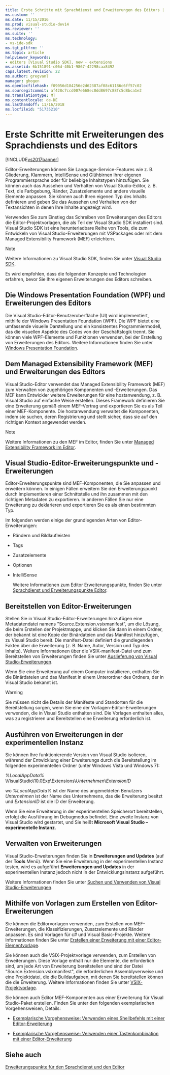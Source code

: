 ```yaml
---
title: Erste Schritte mit Sprachdienst und Erweiterungen des Editors | Microsoft-Dokumentation
ms.custom: ''
ms.date: 11/15/2016
ms.prod: visual-studio-dev14
ms.reviewer: ''
ms.suite: ''
ms.technology:
- vs-ide-sdk
ms.tgt_pltfrm: ''
ms.topic: article
helpviewer_keywords:
- editors [Visual Studio SDK], new - extensions
ms.assetid: 6b151891-c06d-40b1-9867-42298caa8492
caps.latest.revision: 22
ms.author: gregvanl
manager: ghogen
ms.openlocfilehash: f09056d184256e2d62387af08c61186c6ff57c02
ms.sourcegitcommit: af428c7ccd007e668ec0dd8697c88fc5d8bca1e2
ms.translationtype: MT
ms.contentlocale: de-DE
ms.lasthandoff: 11/16/2018
ms.locfileid: "51735210"
---
```

# <a name="getting-started-with-language-service-and-editor-extensions"></a>Erste Schritte mit Erweiterungen des Sprachdiensts und des Editors
[!INCLUDE[vs2017banner](../includes/vs2017banner.md)]

Editor-Erweiterungen können Sie Language-Service-Features wie z. B. Gliederung, Klammern, IntelliSense und Glühbirnen Ihrer eigenen Programmiersprache oder für beliebige Inhaltstypen hinzufügen. Sie können auch das Aussehen und Verhalten von Visual Studio-Editor, z. B. Text, die Farbgebung, Ränder, Zusatzelemente und andere visuelle Elemente anpassen. Sie können auch Ihren eigenen Typ des Inhalts definieren und geben Sie das Aussehen und Verhalten von der Textansichten in denen Ihre Inhalte angezeigt wird.  
  
 Verwenden Sie zum Einstieg das Schreiben von Erweiterungen des Editors die Editor-Projektvorlagen, die als Teil der Visual Studio SDK installiert sind. Visual Studio SDK ist eine herunterladbare Reihe von Tools, die zum Entwickeln von Visual Studio-Erweiterungen mit VSPackages oder mit dem Managed Extensibility Framework (MEF) erleichtern.  
  
> [!NOTE]
>  Weitere Informationen zu Visual Studio SDK, finden Sie unter [Visual Studio SDK](../extensibility/visual-studio-sdk.md).  
  
 Es wird empfohlen, dass die folgenden Konzepte und Technologien erfahren, bevor Sie Ihre eigenen Erweiterungen des Editors schreiben.  
  
## <a name="the-windows-presentation-foundation-wpf-and-editor-extensions"></a>Die Windows Presentation Foundation (WPF) und Erweiterungen des Editors  
 Die Visual Studio-Editor-Benutzeroberfläche (UI) wird implementiert, mithilfe der Windows Presentation Foundation (WPF). Die WPF bietet eine umfassende visuelle Darstellung und ein konsistentes Programmiermodell, das die visuellen Aspekte des Codes von der Geschäftslogik trennt. Sie können viele WPF-Elemente und Funktionen verwenden, bei der Erstellung von Erweiterungen des Editors. Weitere Informationen finden Sie unter [Windows Presentation Foundation](http://msdn.microsoft.com/library/f667bd15-2134-41e9-b4af-5ced6fafab5d).  
  
## <a name="the-managed-extensibility-framework-mef-and-editor-extensions"></a>Dem Managed Extensibility Framework (MEF) und Erweiterungen des Editors  
 Visual Studio-Editor verwendet das Managed Extensibility Framework (MEF) zum Verwalten von zugehörigen Komponenten und -Erweiterungen. Das MEF kann Entwickler weitere Erweiterungen für eine hostanwendung, z. B. Visual Studio auf einfache Weise erstellen. Dieses Framework definieren Sie eine Erweiterung gemäß einem MEF-Vertrag und exportieren Sie es als Teil einer MEF-Komponente. Die hostanwendung verwaltet die Komponenten, indem sie suchen, deren Registrierung und stellt sicher, dass sie auf den richtigen Kontext angewendet werden.  
  
> [!NOTE]
>  Weitere Informationen zu den MEF im Editor, finden Sie unter [Managed Extensibility Framework im Editor](../extensibility/managed-extensibility-framework-in-the-editor.md).  
  
## <a name="visual-studio-editor-extension-points-and-extensions"></a>Visual Studio-Editor-Erweiterungspunkte und -Erweiterungen  
 Editor-Erweiterungspunkte sind MEF-Komponenten, die Sie anpassen und erweitern können. In einigen Fällen erweitern Sie den Erweiterungspunkt durch Implementieren einer Schnittstelle und ihn zusammen mit den richtigen Metadaten zu exportieren. In anderen Fällen Sie nur eine Erweiterung zu deklarieren und exportieren Sie es als einen bestimmten Typ.  
  
 Im folgenden werden einige der grundlegenden Arten von Editor-Erweiterungen:  
  
- Rändern und Bildlaufleisten  
  
- Tags  
  
- Zusatzelemente  
  
- Optionen  
  
- IntelliSense  
  
  Weitere Informationen zum Editor Erweiterungspunkte, finden Sie unter [Sprachdienst und Erweiterungspunkte Editor](../extensibility/language-service-and-editor-extension-points.md).  
  
## <a name="deploying-editor-extensions"></a>Bereitstellen von Editor-Erweiterungen  
 Stellen Sie in Visual Studio-Editor-Erweiterungen hinzufügen eine Metadatendatei namens "Source.Extension.vsixmanifest", um die Lösung, die beim Erstellen der Projektmappe, und klicken Sie dann in einem Ordner, der bekannt ist eine Kopie der Binärdateien und das Manifest hinzufügen, zu Visual Studio bereit. Die manifest-Datei definiert die grundlegenden Fakten über die Erweiterung (z. B. Name, Autor, Version und Typ des Inhalts). Weitere Informationen über die VSIX-manifest-Datei und zum Bereitstellen von Erweiterungen finden Sie unter [Auslieferung von Visual Studio-Erweiterungen](../extensibility/shipping-visual-studio-extensions.md).  
  
 Wenn Sie eine Erweiterung auf einem Computer installieren, enthalten Sie die Binärdateien und das Manifest in einem Unterordner des Ordners, der in Visual Studio bekannt ist.  
  
> [!WARNING]
>  Sie müssen nicht die Details der Manifeste und Standorten für die Bereitstellung sorgen, wenn Sie eine der Vorlagen-Editor-Erweiterungen verwenden, die in Visual Studio enthalten sind. Die Vorlagen enthalten alles, was zu registrieren und Bereitstellen eine Erweiterung erforderlich ist.  
  
## <a name="running-extensions-in-the-experimental-instance"></a>Ausführen von Erweiterungen in der experimentellen Instanz  
 Sie können Ihre funktionierende Version von Visual Studio isolieren, während der Entwicklung einer Erweiterungs durch die Bereitstellung im folgenden experimentellen Ordner (unter Windows Vista und Windows 7):  
  
 *%LocalAppData%* \VisualStudio\10.0Exp\Extensions\\*Unternehmen*\\*ExtensionID*  
  
 wo *%LocalAppData%* ist der Name des angemeldeten Benutzers *Unternehmen* ist der Name des Unternehmens, das die Erweiterung besitzt und *ExtensionID* ist die ID der Erweiterung.  
  
 Wenn Sie eine Erweiterung in der experimentellen Speicherort bereitstellen, erfolgt die Ausführung im Debugmodus befindet. Eine zweite Instanz von Visual Studio wird gestartet, und Sie heißt **Microsoft Visual Studio – experimentelle Instanz**.  
  
## <a name="managing-extensions"></a>Verwalten von Erweiterungen  
 Visual Studio-Erweiterungen finden Sie in **Erweiterungen und Updates** (auf der **Tools** Menü). Wenn Sie eine Erweiterung in der experimentellen Instanz testen, wird es aufgeführt **Erweiterungen und Updates** in der experimentellen Instanz jedoch nicht in der Entwicklungsinstanz aufgeführt.  
  
 Weitere Informationen finden Sie unter [Suchen und Verwenden von Visual Studio-Erweiterungen](../ide/finding-and-using-visual-studio-extensions.md).  
  
## <a name="using-templates-to-create-editor-extensions"></a>Mithilfe von Vorlagen zum Erstellen von Editor-Erweiterungen  
 Sie können die Editorvorlagen verwenden, zum Erstellen von MEF-Erweiterungen, die Klassifizierungen, Zusatzelemente und Ränder anpassen. Es sind Vorlagen für c# und Visual Basic-Projekte. Weitere Informationen finden Sie unter [Erstellen einer Erweiterung mit einer Editor-Elementvorlage](../extensibility/creating-an-extension-with-an-editor-item-template.md).  
  
 Sie können auch die VSIX-Projektvorlage verwenden, zum Erstellen von Erweiterungen. Diese Vorlage enthält nur die Elemente, die erforderlich sind, um jede Art von Erweiterung bereitstellen und sind der Datei "Source.Extension.vsixmanifest", die erforderlichen Assemblyverweise und eine Projektdatei, die die Buildaufgaben, mit denen Sie bereitstellen können die die Erweiterung. Weitere Informationen finden Sie unter [VSIX-Projektvorlage](../extensibility/vsix-project-template.md).  
  
 Sie können auch Editor MEF-Komponenten aus einer Erweiterung für Visual Studio-Paket erstellen. Finden Sie unter den folgenden exemplarischen Vorgehensweisen, Details:  
  
-   [Exemplarische Vorgehensweise: Verwenden eines Shellbefehls mit einer Editor-Erweiterung](../extensibility/walkthrough-using-a-shell-command-with-an-editor-extension.md)  
  
-   [Exemplarische Vorgehensweise: Verwenden einer Tastenkombination mit einer Editor-Erweiterung](../extensibility/walkthrough-using-a-shortcut-key-with-an-editor-extension.md)  
  
## <a name="see-also"></a>Siehe auch  
 [Erweiterungspunkte für den Sprachdienst und den Editor](../extensibility/language-service-and-editor-extension-points.md)

